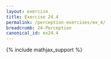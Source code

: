 ```yaml
---
layout: exercise
title: Exercise 24.4
permalink: /perception-exercises/ex_4/
breadcrumb: 24-Perception
canonical_id: ex24.4
---
```


{% include mathjax_support %}
